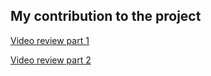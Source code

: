 ## My contribution to the project
[Video review part 1](https://youtu.be/vnUu3ZUJLQs)

[Video review part 2](https://youtu.be/AgpNh-CI-Jg)
